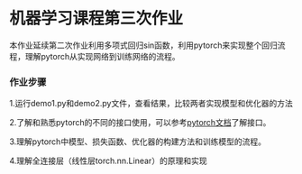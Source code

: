 # 机器学习课程第三次作业
本作业延续第二次作业利用多项式回归sin函数，利用pytorch来实现整个回归流程，理解pytorch从实现网络到训练网络的流程。

### 作业步骤
1.运行demo1.py和demo2.py文件，查看结果，比较两者实现模型和优化器的方法

2.了解和熟悉pytorch的不同的接口使用，可以参考[pytorch文档](https://pytorch.org/docs/stable/index.html)了解接口。

3.理解pytorch中模型、损失函数、优化器的构建方法和训练模型的流程。

4.理解全连接层（线性层torch.nn.Linear）的原理和实现

